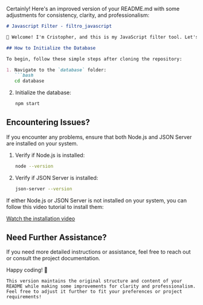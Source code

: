 Certainly! Here's an improved version of your README.md with some adjustments for consistency, clarity, and professionalism:

```markdown
# Javascript Filter - filtro_javascript

👋 Welcome! I'm Cristopher, and this is my JavaScript filter tool. Let's get started! 👾

## How to Initialize the Database

To begin, follow these simple steps after cloning the repository:

1. Navigate to the `database` folder:
   ```bash
   cd database
   ```

2. Initialize the database:
   ```bash
   npm start
   ```

## Encountering Issues?

If you encounter any problems, ensure that both Node.js and JSON Server are installed on your system.

1. Verify if Node.js is installed:
   ```bash
   node --version
   ```

2. Verify if JSON Server is installed:
   ```bash
   json-server --version
   ```

If either Node.js or JSON Server is not installed on your system, you can follow this video tutorial to install them:

[Watch the installation video](https://youtu.be/i2vXpoAn_Uc)

## Need Further Assistance?

If you need more detailed instructions or assistance, feel free to reach out or consult the project documentation.

Happy coding! 🚀
```
This version maintains the original structure and content of your README while making some improvements for clarity and professionalism. Feel free to adjust it further to fit your preferences or project requirements!
